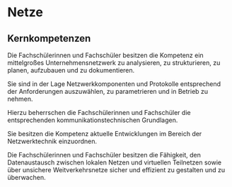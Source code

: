 # Netze

## Kernkompetenzen
Die Fachschülerinnen und Fachschüler besitzen die Kompetenz ein mittelgroßes Unternehmensnetzwerk zu analysieren, zu strukturieren, zu planen, aufzubauen und zu dokumentieren.


Sie sind in der Lage Netzwerkkomponenten und Protokolle entsprechend der Anforderungen auszuwählen, zu parametrieren und in Betrieb zu nehmen.

Hierzu beherrschen die Fachschülerinnen und Fachschüler die entsprechenden kommunikationstechnischen Grundlagen. 

Sie besitzen die Kompetenz aktuelle Entwicklungen im Bereich der Netzwerktechnik einzuordnen.

Die Fachschülerinnen und Fachschüler besitzen die Fähigkeit, den Datenaustausch zwischen lokalen Netzen und virtuellen Teilnetzen sowie über unsichere Weitverkehrsnetze sicher und effizient zu gestalten und zu überwachen.
